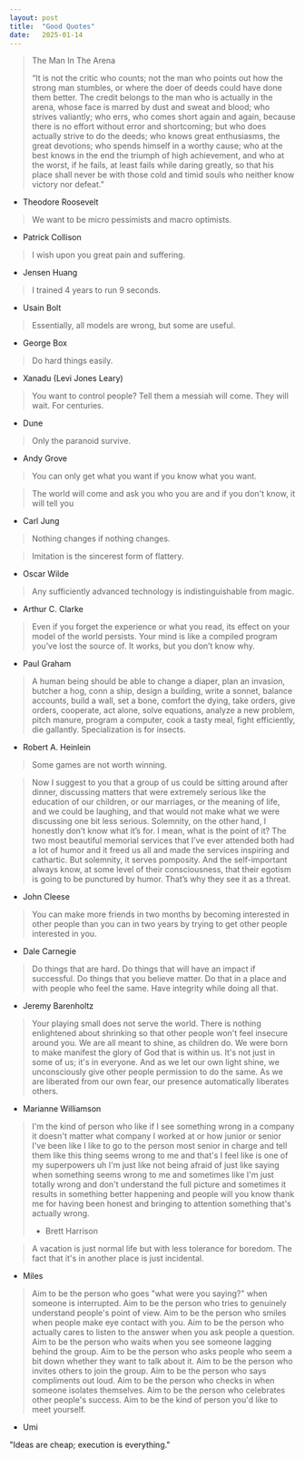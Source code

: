 ```yaml
---
layout: post
title:  "Good Quotes"
date:   2025-01-14
---
```


> The Man In The Arena 
> 
> “It is not the critic who counts; not the man who points out how the strong man stumbles, or where the doer of deeds could have done them better. The credit belongs to the man who is actually in the arena, whose face is marred by dust and sweat and blood; who strives valiantly; who errs, who comes short again and again, because there is no effort without error and shortcoming; but who does actually strive to do the deeds; who knows great enthusiasms, the great devotions; who spends himself in a worthy cause; who at the best knows in the end the triumph of high achievement, and who at the worst, if he fails, at least fails while daring greatly, so that his place shall never be with those cold and timid souls who neither know victory nor defeat.”
- Theodore Roosevelt

> We want to be micro pessimists and macro optimists.
- Patrick Collison

> I wish upon you great pain and suffering.
- Jensen Huang

> I trained 4 years to run 9 seconds.
- Usain Bolt

> Essentially, all models are wrong, but some are useful.
- George Box

> Do hard things easily.
- Xanadu (Levi Jones Leary)


> You want to control people? Tell them a messiah will come. They will wait. For centuries.
- Dune

> Only the paranoid survive.
- Andy Grove

> You can only get what you want if you know what you want.

> The world will come and ask you who you are and if you don't know, it will tell you
- Carl Jung

> Nothing changes if nothing changes.


> Imitation is the sincerest form of flattery.
- Oscar Wilde

> Any sufficiently advanced technology is indistinguishable from magic.
- Arthur C. Clarke

> Even if you forget the experience or what you read, its effect on your model of the world persists. Your mind is like a compiled program you’ve lost the source of. It works, but you don’t know why.
- Paul Graham

> A human being should be able to change a diaper, plan an invasion, butcher a hog, conn a ship, design a building, write a sonnet, balance accounts, build a wall, set a bone, comfort the dying, take orders, give orders, cooperate, act alone, solve equations, analyze a new problem, pitch manure, program a computer, cook a tasty meal, fight efficiently, die gallantly. Specialization is for insects.
- Robert A. Heinlein

> Some games are not worth winning.

> Now I suggest to you that a group of us could be sitting around after dinner, discussing matters that were extremely serious like the education of our children, or our marriages, or the meaning of life, and we could be laughing, and that would not make what we were discussing one bit less serious. Solemnity, on the other hand, I honestly don’t know what it’s for. I mean, what is the point of it? The two most beautiful memorial services that I’ve ever attended both had a lot of humor and it freed us all and made the services inspiring and cathartic. But solemnity, it serves pomposity. And the self-important always know, at some level of their consciousness, that their egotism is going to be punctured by humor. That’s why they see it as a threat.
- John Cleese

> You can make more friends in two months by becoming interested in other people than you can in two years by trying to get other people interested in you.
- Dale Carnegie

> Do things that are hard. Do things that will have an impact if successful. Do things that you believe matter. Do that in a place and with people who feel the same. Have integrity while doing all that.
- Jeremy Barenholtz

> Your playing small does not serve the world. There is nothing enlightened about shrinking so that other people won't feel insecure around you. We are all meant to shine, as children do. We were born to make manifest the glory of God that is within us. It's not just in some of us; it's in everyone. And as we let our own light shine, we unconsciously give other people permission to do the same. As we are liberated from our own fear, our presence automatically liberates others.
- Marianne Williamson

> I'm the kind of person who like if I see something wrong in a company it doesn't matter what company I worked at or how junior or senior I've been like I like to go to the person most senior in charge and tell them like this thing seems wrong to me and that's I feel like is one of my superpowers uh I'm just like not being afraid of just like saying when something seems wrong to me and sometimes like I'm just totally wrong and don't understand the full picture and sometimes it results in something better happening and people will you know thank me for having been honest and bringing to attention something that's actually wrong.
> 
> - Brett Harrison


> A vacation is just normal life but with less tolerance for boredom. The fact that it's in another place is just incidental.
- Miles

> Aim to be the person who goes "what were you saying?" when someone is interrupted. Aim to be the person who tries to genuinely understand people's point of view. Aim to be the person who smiles when people make eye contact with you. Aim to be the person who actually cares to listen to the answer when you ask people a question. Aim to be the person who waits when you see someone lagging behind the group. Aim to be the person who asks people who seem a bit down whether they want to talk about it. Aim to be the person who invites others to join the group. Aim to be the person who says compliments out loud. Aim to be the person who checks in when someone isolates themselves. Aim to be the person who celebrates other people's success. Aim to be the kind of person you'd like to meet yourself.
- Umi

"Ideas are cheap; execution is everything."